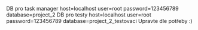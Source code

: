DB pro task manager
        host=localhost
        user=root
        password=123456789
        database=project_2
DB pro testy
        host=localhost
        user=root
        password=123456789
        database=project_2_testovaci
Upravte dle potřeby :)

